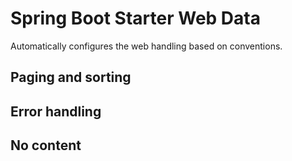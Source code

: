# Spring Boot Starter Web Data

Automatically configures the web handling based on conventions.

## Paging and sorting

## Error handling

## No content

